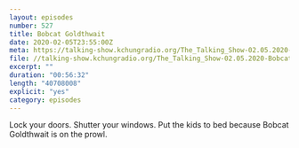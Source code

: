 ```yaml
---
layout: episodes
number: 527
title: Bobcat Goldthwait
date: 2020-02-05T23:55:00Z
meta: https://talking-show.kchungradio.org/The_Talking_Show-02.05.2020-Bobcat_Goldthwait.mp3
file: //talking-show.kchungradio.org/The_Talking_Show-02.05.2020-Bobcat_Goldthwait.mp3
excerpt: ""
duration: "00:56:32"
length: "40708008"
explicit: "yes"
category: episodes
---
```

Lock your doors. Shutter your windows. Put the kids to bed because Bobcat Goldthwait is on the prowl.
